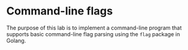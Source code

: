 # Command-line flags

The purpose of this lab is to implement a command-line program that supports basic command-line flag parsing using the `flag` package in Golang.
